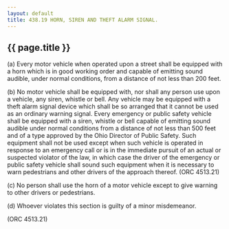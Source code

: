 ```yaml
---
layout: default 
title: 438.19 HORN, SIREN AND THEFT ALARM SIGNAL.
---
```


{{ page.title }}
----------------

​(a) Every motor vehicle when operated upon a street shall be equipped
with a horn which is in good working order and capable of emitting sound
audible, under normal conditions, from a distance of not less than 200
feet.

​(b) No motor vehicle shall be equipped with, nor shall any person use
upon a vehicle, any siren, whistle or bell. Any vehicle may be equipped
with a theft alarm signal device which shall be so arranged that it
cannot be used as an ordinary warning signal. Every emergency or public
safety vehicle shall be equipped with a siren, whistle or bell capable
of emitting sound audible under normal conditions from a distance of not
less than 500 feet and of a type approved by the Ohio Director of Public
Safety. Such equipment shall not be used except when such vehicle is
operated in response to an emergency call or is in the immediate pursuit
of an actual or suspected violator of the law, in which case the driver
of the emergency or public safety vehicle shall sound such equipment
when it is necessary to warn pedestrians and other drivers of the
approach thereof. (ORC 4513.21)

​(c) No person shall use the horn of a motor vehicle except to give
warning to other drivers or pedestrians.

​(d) Whoever violates this section is guilty of a minor misdemeanor.

(ORC 4513.21)
